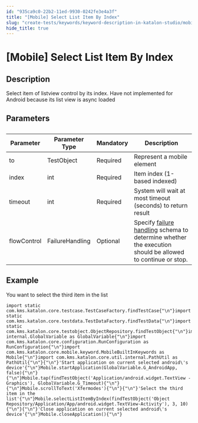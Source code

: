 ```yaml
---
id: "935ca9c0-22b2-11ed-9930-0242fe3e4a3f"
title: "[Mobile] Select List Item By Index"
slug: "create-tests/keywords/keyword-description-in-katalon-studio/mobile-keywords/mobile-select-list-item-by-index"
hide_title: true
---
```


# <a id="id_0" class="anchor_top_offset"/><a id="ariaid-title1" class="anchor_top_offset"/>[Mobile] Select List Item By Index


## <a id="id_0__id_1" class="anchor_top_offset"/>Description

              
<p xmlns="http://www.w3.org/1999/xhtml" className="p">Select item of listview control by its index. Have not   implemented for Android because its list view is async loaded</p> 
      

## <a id="id_0__id_2" class="anchor_top_offset"/>Parameters  

              
<table xmlns="http://www.w3.org/1999/xhtml" className="table anchor_top_offset" id="id_0__a7f74787-c00d-4edf-81a2-b631c670c554"><caption /><thead className="thead"><tr className><th className="entry anchor_top_offset" id="id_0__a7f74787-c00d-4edf-81a2-b631c670c554__entry__1">Parameter</th><th className="entry anchor_top_offset" id="id_0__a7f74787-c00d-4edf-81a2-b631c670c554__entry__2">Parameter Type</th><th className="entry anchor_top_offset" id="id_0__a7f74787-c00d-4edf-81a2-b631c670c554__entry__3">Mandatory</th><th className="entry anchor_top_offset" id="id_0__a7f74787-c00d-4edf-81a2-b631c670c554__entry__4">Description</th></tr></thead><tbody className="tbody"><tr className><td className="entry" headers="id_0__a7f74787-c00d-4edf-81a2-b631c670c554__entry__1 id_0__a7f74787-c00d-4edf-81a2-b631c670c554__entry__2 id_0__a7f74787-c00d-4edf-81a2-b631c670c554__entry__3 id_0__a7f74787-c00d-4edf-81a2-b631c670c554__entry__4 ">to</td><td className="entry" headers="id_0__a7f74787-c00d-4edf-81a2-b631c670c554__entry__1 id_0__a7f74787-c00d-4edf-81a2-b631c670c554__entry__2 id_0__a7f74787-c00d-4edf-81a2-b631c670c554__entry__3 id_0__a7f74787-c00d-4edf-81a2-b631c670c554__entry__4 ">TestObject</td><td className="entry" headers="id_0__a7f74787-c00d-4edf-81a2-b631c670c554__entry__1 id_0__a7f74787-c00d-4edf-81a2-b631c670c554__entry__2 id_0__a7f74787-c00d-4edf-81a2-b631c670c554__entry__3 id_0__a7f74787-c00d-4edf-81a2-b631c670c554__entry__4 ">Required</td><td className="entry" headers="id_0__a7f74787-c00d-4edf-81a2-b631c670c554__entry__1 id_0__a7f74787-c00d-4edf-81a2-b631c670c554__entry__2 id_0__a7f74787-c00d-4edf-81a2-b631c670c554__entry__3 id_0__a7f74787-c00d-4edf-81a2-b631c670c554__entry__4 ">Represent a mobile element</td></tr><tr className><td className="entry" headers="id_0__a7f74787-c00d-4edf-81a2-b631c670c554__entry__1 id_0__a7f74787-c00d-4edf-81a2-b631c670c554__entry__2 id_0__a7f74787-c00d-4edf-81a2-b631c670c554__entry__3 id_0__a7f74787-c00d-4edf-81a2-b631c670c554__entry__4 ">index</td><td className="entry" headers="id_0__a7f74787-c00d-4edf-81a2-b631c670c554__entry__1 id_0__a7f74787-c00d-4edf-81a2-b631c670c554__entry__2 id_0__a7f74787-c00d-4edf-81a2-b631c670c554__entry__3 id_0__a7f74787-c00d-4edf-81a2-b631c670c554__entry__4 ">int</td><td className="entry" headers="id_0__a7f74787-c00d-4edf-81a2-b631c670c554__entry__1 id_0__a7f74787-c00d-4edf-81a2-b631c670c554__entry__2 id_0__a7f74787-c00d-4edf-81a2-b631c670c554__entry__3 id_0__a7f74787-c00d-4edf-81a2-b631c670c554__entry__4 ">Required</td><td className="entry" headers="id_0__a7f74787-c00d-4edf-81a2-b631c670c554__entry__1 id_0__a7f74787-c00d-4edf-81a2-b631c670c554__entry__2 id_0__a7f74787-c00d-4edf-81a2-b631c670c554__entry__3 id_0__a7f74787-c00d-4edf-81a2-b631c670c554__entry__4 ">Item index (1-based indexed)</td></tr><tr className><td className="entry" headers="id_0__a7f74787-c00d-4edf-81a2-b631c670c554__entry__1 id_0__a7f74787-c00d-4edf-81a2-b631c670c554__entry__2 id_0__a7f74787-c00d-4edf-81a2-b631c670c554__entry__3 id_0__a7f74787-c00d-4edf-81a2-b631c670c554__entry__4 ">timeout</td><td className="entry" headers="id_0__a7f74787-c00d-4edf-81a2-b631c670c554__entry__1 id_0__a7f74787-c00d-4edf-81a2-b631c670c554__entry__2 id_0__a7f74787-c00d-4edf-81a2-b631c670c554__entry__3 id_0__a7f74787-c00d-4edf-81a2-b631c670c554__entry__4 ">int</td><td className="entry" headers="id_0__a7f74787-c00d-4edf-81a2-b631c670c554__entry__1 id_0__a7f74787-c00d-4edf-81a2-b631c670c554__entry__2 id_0__a7f74787-c00d-4edf-81a2-b631c670c554__entry__3 id_0__a7f74787-c00d-4edf-81a2-b631c670c554__entry__4 ">Required</td><td className="entry" headers="id_0__a7f74787-c00d-4edf-81a2-b631c670c554__entry__1 id_0__a7f74787-c00d-4edf-81a2-b631c670c554__entry__2 id_0__a7f74787-c00d-4edf-81a2-b631c670c554__entry__3 id_0__a7f74787-c00d-4edf-81a2-b631c670c554__entry__4 ">System will wait at most timeout (seconds) to return         result</td></tr><tr className><td className="entry" headers="id_0__a7f74787-c00d-4edf-81a2-b631c670c554__entry__1 id_0__a7f74787-c00d-4edf-81a2-b631c670c554__entry__2 id_0__a7f74787-c00d-4edf-81a2-b631c670c554__entry__3 id_0__a7f74787-c00d-4edf-81a2-b631c670c554__entry__4 ">flowControl</td><td className="entry" headers="id_0__a7f74787-c00d-4edf-81a2-b631c670c554__entry__1 id_0__a7f74787-c00d-4edf-81a2-b631c670c554__entry__2 id_0__a7f74787-c00d-4edf-81a2-b631c670c554__entry__3 id_0__a7f74787-c00d-4edf-81a2-b631c670c554__entry__4 ">FailureHandling</td><td className="entry" headers="id_0__a7f74787-c00d-4edf-81a2-b631c670c554__entry__1 id_0__a7f74787-c00d-4edf-81a2-b631c670c554__entry__2 id_0__a7f74787-c00d-4edf-81a2-b631c670c554__entry__3 id_0__a7f74787-c00d-4edf-81a2-b631c670c554__entry__4 ">Optional</td><td className="entry" headers="id_0__a7f74787-c00d-4edf-81a2-b631c670c554__entry__1 id_0__a7f74787-c00d-4edf-81a2-b631c670c554__entry__2 id_0__a7f74787-c00d-4edf-81a2-b631c670c554__entry__3 id_0__a7f74787-c00d-4edf-81a2-b631c670c554__entry__4 ">Specify <a className="xref" href="/docs/maintain/configure-failure-handling-settings-in-katalon-studio">failure handling</a> schema to         determine whether the execution should be allowed to continue or         stop.</td></tr></tbody></table> 
      

## <a id="id_0__id_3" class="anchor_top_offset"/>Example

              
<p xmlns="http://www.w3.org/1999/xhtml" className="p">You want to select the third item in the list</p> 
              
<pre xmlns="http://www.w3.org/1999/xhtml" className="pre codeblock"><code>import static com.kms.katalon.core.testcase.TestCaseFactory.findTestCase{"\n"}import static com.kms.katalon.core.testdata.TestDataFactory.findTestData{"\n"}import static com.kms.katalon.core.testobject.ObjectRepository.findTestObject{"\n"}import internal.GlobalVariable as GlobalVariable{"\n"}import com.kms.katalon.core.configuration.RunConfiguration as RunConfiguration{"\n"}import com.kms.katalon.core.mobile.keyword.MobileBuiltInKeywords as Mobile{"\n"}import com.kms.katalon.core.util.internal.PathUtil as PathUtil{"\n"}{"\n"}'Start application on current selected android\'s device'{"\n"}Mobile.startApplication(GlobalVariable.G_AndroidApp, false){"\n"}{"\n"}Mobile.tap(findTestObject('Application/android.widget.TextView - Graphics'), GlobalVariable.G_Timeout){"\n"}{"\n"}Mobile.scrollToText('Xfermodes'){"\n"}{"\n"}'Select the third item in the list'{"\n"}Mobile.selectListItemByIndex(findTestObject('Object Repository/Application/App/android.widget.TextView-Activity'), 3, 10){"\n"}{"\n"}'Close application on current selected android\'s device'{"\n"}Mobile.closeApplication(){"\n"}</code></pre> 
            

